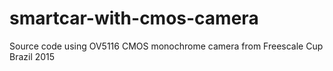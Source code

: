 # smartcar-with-cmos-camera
Source code using OV5116 CMOS monochrome camera from Freescale Cup Brazil 2015
